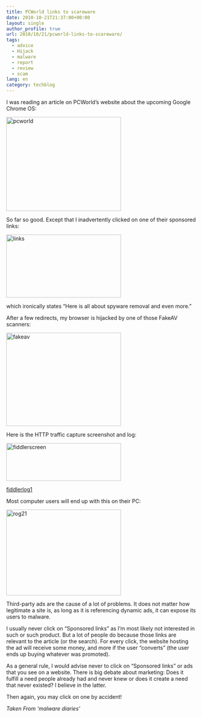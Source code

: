 ```yaml
---
title: PCWorld links to scareware
date: 2010-10-21T21:37:00+00:00
layout: single
author_profile: true
url: 2010/10/21/pcworld-links-to-scareware/
tags:
  - advice
  - Hijack
  - malware
  - report
  - review
  - scam
lang: en
category: techblog
---
```

I was reading an article on PCWorld’s website about the upcoming Google Chrome OS:

[<img title="pcworld" border="0" alt="pcworld" src="http://lh3.ggpht.com/_vaUVXcmC3OI/TMCrQeAh5MI/AAAAAAAAC1o/RAy8VsvRjhc/pcworld_thumb%5B1%5D.png?imgmax=800" width="304" height="249" />](http://lh3.ggpht.com/_vaUVXcmC3OI/TMCrNYcVI8I/AAAAAAAAC1k/LB5WE5OM3Yw/s1600-h/pcworld%5B3%5D.png)

So far so good. Except that I inadvertently clicked on one of their sponsored links:

[<img title="links" border="0" alt="links" src="http://lh5.ggpht.com/_vaUVXcmC3OI/TMCrUlRGtrI/AAAAAAAAC1w/nAVMIJXaHnI/links_thumb%5B2%5D.png?imgmax=800" width="304" height="167" />](http://lh3.ggpht.com/_vaUVXcmC3OI/TMCrRir42WI/AAAAAAAAC1s/2zp-qBzEGRM/s1600-h/links%5B4%5D.png)

which ironically states “Here is all about spyware removal and even more.”

After a few redirects, my browser is hijacked by one of those FakeAV scanners:

[<img title="fakeav" border="0" alt="fakeav" src="http://lh5.ggpht.com/_vaUVXcmC3OI/TMCrZ4-9zhI/AAAAAAAAC14/sgglI704x1c/fakeav_thumb%5B1%5D.png?imgmax=800" width="304" height="247" />](http://lh4.ggpht.com/_vaUVXcmC3OI/TMCrXvBFAzI/AAAAAAAAC10/es598LwRY-U/s1600-h/fakeav%5B3%5D.png)

Here is the HTTP traffic capture screenshot and log:

[<img title="fiddlerscreen" border="0" alt="fiddlerscreen" src="http://lh6.ggpht.com/_vaUVXcmC3OI/TMCrdvwruFI/AAAAAAAAC2A/kz9BPXKjL6M/fiddlerscreen_thumb%5B1%5D.png?imgmax=800" width="304" height="100" />](http://lh6.ggpht.com/_vaUVXcmC3OI/TMCrcBlxdlI/AAAAAAAAC18/oGrEODMZyP4/s1600-h/fiddlerscreen%5B3%5D.png)

[fiddlerlog1](http://blogs.paretologic.com/malwarediaries/images/2010/10/fiddlerlog1.txt)

Most computer users will end up with this on their PC:

[<img title="rog21" border="0" alt="rog21" src="http://lh3.ggpht.com/_vaUVXcmC3OI/TMCrlYNh9wI/AAAAAAAAC2I/Axw7gJ09_H4/rog21_thumb%5B1%5D.png?imgmax=800" width="304" height="227" />](http://lh5.ggpht.com/_vaUVXcmC3OI/TMCrihrSJ5I/AAAAAAAAC2E/RCO00hHjQck/s1600-h/rog21%5B3%5D.png)

Third-party ads are the cause of a lot of problems. It does not matter how legitimate a site is, as long as it is referencing dynamic ads, it can expose its users to malware.

I usually never click on “Sponsored links” as I’m most likely not interested in such or such product. But a lot of people do because those links are relevant to the article (or the search). For every click, the website hosting the ad will receive some money, and more if the user “converts” (the user ends up buying whatever was promoted).

As a general rule, I would advise never to click on “Sponsored links” or ads that you see on a website. There is big debate about marketing: Does it fulfill a need people already had and never knew or does it create a need that never existed? I believe in the latter.

Then again, you may click on one by accident!

_Taken From ‘malware diaries’_